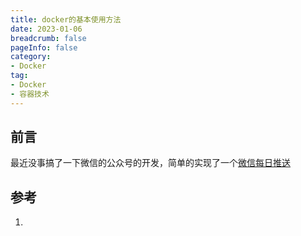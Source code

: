 ```yaml
---
title: docker的基本使用方法
date: 2023-01-06
breadcrumb: false
pageInfo: false
category:
- Docker
tag:
- Docker
- 容器技术
---
```

## 前言
最近没事搞了一下微信的公众号的开发，简单的实现了一个[微信每日推送](../../others/微信公众号实现每日推送)






## 参考

1. 
